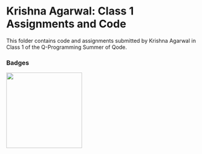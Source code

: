 # Krishna Agarwal: Class 1 Assignments and Code
This folder contains code and assignments submitted by Krishna Agarwal in Class 1 of the Q-Programming Summer of Qode.
### Badges
<img src="/badges/attendance.png" width="200px" height="200px">